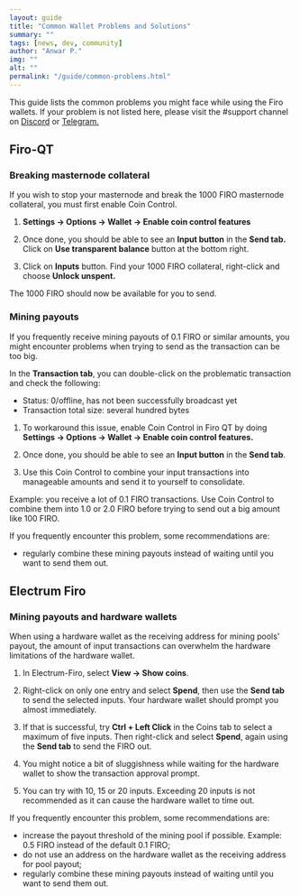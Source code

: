 ```yaml
---
layout: guide
title: "Common Wallet Problems and Solutions"
summary: ""
tags: [news, dev, community]
author: "Anwar P."
img: ""
alt: ""
permalink: "/guide/common-problems.html"
---
```


This guide lists the common problems you might face while using the Firo wallets. If your problem is not listed here, please visit the #support channel on [Discord](https://discord.com/invite/TGZPRbRT3Y) or [Telegram.](https://t.me/firoorg)

## Firo-QT

### Breaking masternode collateral

If you wish to stop your masternode and break the 1000 FIRO masternode collateral, you must first enable Coin Control.

1. **Settings -> Options -> Wallet -> Enable coin control features**

2. Once done, you should be able to see an **Input button** in the **Send tab.** Click on **Use transparent balance** button at the bottom right.

3. Click on **Inputs** button. Find your 1000 FIRO collateral, right-click and choose **Unlock unspent.**

The 1000 FIRO should now be available for you to send.

### Mining payouts

If you frequently receive mining payouts of 0.1 FIRO or similar amounts, you might encounter problems when trying to send as the transaction can be too big.

In the **Transaction tab**, you can double-click on the problematic transaction and check the following:
* Status: 0/offline, has not been successfully broadcast yet
* Transaction total size: several hundred bytes

1. To workaround this issue, enable Coin Control in Firo QT by doing **Settings -> Options -> Wallet -> Enable coin control features.**

2. Once done, you should be able to see an **Input button** in the **Send tab**. 

3. Use this Coin Control to combine your input transactions into manageable amounts and send it to yourself to consolidate.

Example: you receive a lot of 0.1 FIRO transactions. Use Coin Control to combine them into 1.0 or 2.0 FIRO before trying to send out a big amount like 100 FIRO.

If you frequently encounter this problem, some recommendations are:
* regularly combine these mining payouts instead of waiting until you want to send them out.

## Electrum Firo

### Mining payouts and hardware wallets

When using a hardware wallet as the receiving address for mining pools' payout, the amount of input transactions can overwhelm the hardware limitations of the hardware wallet.

1. In Electrum-Firo, select **View -> Show coins**. 
2. Right-click on only one entry and select **Spend**, then use the **Send tab** to send the selected inputs. Your hardware wallet should prompt you almost immediately.

3. If that is successful, try **Ctrl + Left Click** in the Coins tab to select a maximum of five inputs. Then right-click and select **Spend**, again using the **Send tab** to send the FIRO out.

4. You might notice a bit of sluggishness while waiting for the hardware wallet to show the transaction approval prompt.

5. You can try with 10, 15 or 20 inputs. Exceeding 20 inputs is not recommended as it can cause the hardware wallet to time out.

If you frequently encounter this problem, some recommendations are:
* increase the payout threshold of the mining pool if possible. Example: 0.5 FIRO instead of the default 0.1 FIRO;
* do not use an address on the hardware wallet as the receiving address for pool payout;
* regularly combine these mining payouts instead of waiting until you want to send them out.
